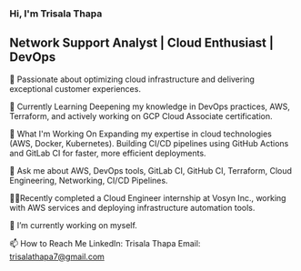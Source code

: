 ### Hi, I'm Trisala Thapa
## Network Support Analyst | Cloud Enthusiast | DevOps

🚀 Passionate about optimizing cloud infrastructure and delivering exceptional customer experiences.

🌱 Currently Learning
 Deepening my knowledge in DevOps practices, AWS, Terraform, and actively working on GCP Cloud Associate certification.

 🔭 What I'm Working On
    Expanding my expertise in cloud technologies (AWS, Docker, Kubernetes).
    Building CI/CD pipelines using GitHub Actions and GitLab CI for faster, more efficient deployments.

 💬 Ask me about AWS, DevOps tools, GitLab CI, GitHub CI, Terraform, Cloud Engineering, Networking, CI/CD Pipelines.

🧑‍💻Recently completed a Cloud Engineer internship at Vosyn Inc., working with AWS services and deploying infrastructure automation tools.

🔭 I’m currently working on myself.

📫 How to Reach Me
    LinkedIn: Trisala Thapa
    Email: trisalathapa7@gmail.com



<!--
**TrisalaThapa7/TrisalaThapa7** is a ✨ _special_ ✨ repository because its `README.md` (this file) appears on your GitHub profile.

Here are some ideas to get you started:

-  ...
- 👯 I’m looking to collaborate on ...
- 🤔 I’m looking for help with ...
- 
- 
- 😄 Pronouns: ...
- ⚡ Fun fact: Dancing, Cycling

-->
